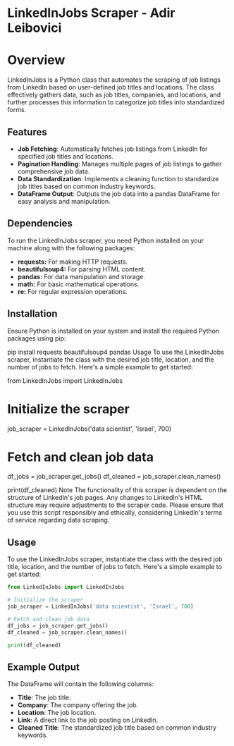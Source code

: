 # LinkedInJobs Scraper - Adir Leibovici

# Overview
LinkedInJobs is a Python class that automates the scraping of job listings from LinkedIn based on user-defined job titles and locations. The class effectively gathers data, such as job titles, companies, and locations, and further processes this information to categorize job titles into standardized forms.

## Features
- **Job Fetching**: Automatically fetches job listings from LinkedIn for specified job titles and locations.
- **Pagination Handling**: Manages multiple pages of job listings to gather comprehensive job data.
- **Data Standardization**: Implements a cleaning function to standardize job titles based on common industry keywords.
- **DataFrame Output**: Outputs the job data into a pandas DataFrame for easy analysis and manipulation.

## Dependencies
To run the LinkedInJobs scraper, you need Python installed on your machine along with the following packages:

- **requests:** For making HTTP requests.
- **beautifulsoup4:** For parsing HTML content.
- **pandas:** For data manipulation and storage.
- **math:** For basic mathematical operations.
- **re:** For regular expression operations.

## Installation
Ensure Python is installed on your system and install the required Python packages using pip:

pip install requests beautifulsoup4 pandas
Usage
To use the LinkedInJobs scraper, instantiate the class with the desired job title, location, and the number of jobs to fetch. Here's a simple example to get started:

from LinkedInJobs import LinkedInJobs

# Initialize the scraper
job_scraper = LinkedInJobs('data scientist', 'Israel', 700)

# Fetch and clean job data
df_jobs = job_scraper.get_jobs()
df_cleaned = job_scraper.clean_names()

print(df_cleaned)
Note
The functionality of this scraper is dependent on the structure of LinkedIn's job pages. Any changes to LinkedIn's HTML structure may require adjustments to the scraper code.
Please ensure that you use this script responsibly and ethically, considering LinkedIn's terms of service regarding data scraping.



## Usage
To use the LinkedInJobs scraper, instantiate the class with the desired job title, location, and the number of jobs to fetch. Here's a simple example to get started:
``` python
from LinkedInJobs import LinkedInJobs

# Initialize the scraper
job_scraper = LinkedInJobs('data scientist', 'Israel', 700)

# Fetch and clean job data
df_jobs = job_scraper.get_jobs()
df_cleaned = job_scraper.clean_names()

print(df_cleaned)

```
## Example Output

The DataFrame will contain the following columns:

- **Title**: The job title.
- **Company**: The company offering the job.
- **Location**: The job location.
- **Link**: A direct link to the job posting on LinkedIn.
- **Cleaned Title**: The standardized job title based on common industry keywords.

